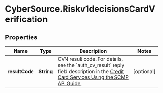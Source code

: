 # CyberSource.Riskv1decisionsCardVerification

## Properties
Name | Type | Description | Notes
------------ | ------------- | ------------- | -------------
**resultCode** | **String** | CVN result code.  For details, see the &#x60;auth_cv_result&#x60; reply field description in the [Credit Card Services Using the SCMP API Guide.](https://apps.cybersource.com/library/documentation/dev_guides/CC_Svcs_SCMP_API/html/)  | [optional] 



